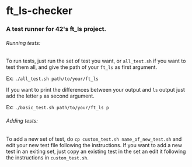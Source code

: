 # ft_ls-checker

### A test runner for 42's ft_ls project.

###### Running tests:
To run tests, just run the set of test you want, or `all_test.sh` if you want to test them all, and give the path of your `ft_ls`
as first argument.

Ex: `./all_test.sh path/to/your/ft_ls`

If you want to print the differences between your output and `ls` output just add the letter `p` as second argument.

Ex: `./basic_test.sh path/to/your/ft_ls p`

###### Adding tests:
To add a new set of test, do `cp custom_test.sh name_of_new_test.sh` and edit your new test file following the instructions.
If you want to add a new test in an exiting set, just copy an existing test in the set an edit it following the instructions in `custom_test.sh`.
